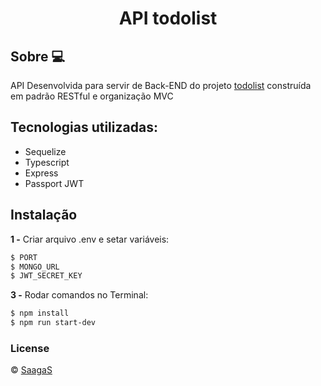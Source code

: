 <h1 align="center">API todolist</h1>

## Sobre 💻
API Desenvolvida para servir de Back-END do projeto [todolist](https://github.com/saagas-code/ReactJS-todoList) construída em padrão RESTful e organização MVC

## Tecnologias utilizadas:

- Sequelize
- Typescript
- Express
- Passport JWT

## Instalação
**1 -** Criar arquivo .env e setar variáveis:
```sh
$ PORT
$ MONGO_URL
$ JWT_SECRET_KEY
```
**3 -** Rodar comandos no Terminal:
```sh
$ npm install
$ npm run start-dev
```

### License
© [SaagaS](https://github.com/SaagaS0)
